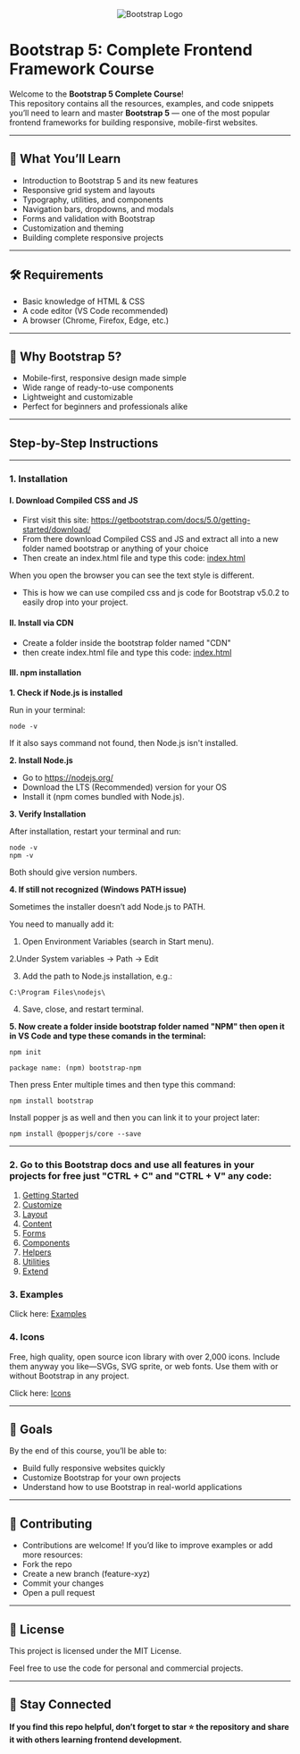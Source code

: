 <div style="display: flex; justify-content: center; align-items: center;">
  <img src="https://encrypted-tbn0.gstatic.com/images?q=tbn:ANd9GcRRNsRTVdY9cOulCv7Njkzba2dqLAY6ICb5sQ&s" alt="Bootstrap Logo">
</div>

# Bootstrap 5: Complete Frontend Framework Course  

Welcome to the **Bootstrap 5 Complete Course**!  
This repository contains all the resources, examples, and code snippets you’ll need to learn and master **Bootstrap 5** — one of the most popular frontend frameworks for building responsive, mobile-first websites.  

---

## 🚀 What You’ll Learn
- Introduction to Bootstrap 5 and its new features  
- Responsive grid system and layouts  
- Typography, utilities, and components  
- Navigation bars, dropdowns, and modals  
- Forms and validation with Bootstrap  
- Customization and theming  
- Building complete responsive projects  

---

## 🛠️ Requirements
- Basic knowledge of HTML & CSS
- A code editor (VS Code recommended)
- A browser (Chrome, Firefox, Edge, etc.)

---

## 🌟 Why Bootstrap 5?
- Mobile-first, responsive design made simple
- Wide range of ready-to-use components
- Lightweight and customizable
- Perfect for beginners and professionals alike

---

## Step-by-Step Instructions
---
### 1. Installation

#### I. Download Compiled CSS and JS

- First visit this site: https://getbootstrap.com/docs/5.0/getting-started/download/
- From there download Compiled CSS and JS and extract all into a new folder named bootstrap or anything of your choice
- Then create an index.html file and type this code: [index.html](https://github.com/LegendTejas/Bootstrap-5/blob/main/compiled_css_js/index.html)

When you open the browser you can see the text style is different.
- This is how we can use compiled css and js code for Bootstrap v5.0.2 to easily drop into your project.


#### II. Install via CDN

- Create a folder inside the bootstrap folder named "CDN"
- then create index.html file and type this code: [index.html](https://github.com/LegendTejas/Bootstrap-5/blob/main/CDN/index.html)

#### III. npm installation

**1. Check if Node.js is installed**

Run in your terminal:
```
node -v
```

If it also says command not found, then Node.js isn't installed.

**2. Install Node.js**

- Go to https://nodejs.org/
- Download the LTS (Recommended) version for your OS
- Install it (npm comes bundled with Node.js).

**3. Verify Installation**

After installation, restart your terminal and run:
```
node -v
npm -v
```

Both should give version numbers.

**4. If still not recognized (Windows PATH issue)**

Sometimes the installer doesn’t add Node.js to PATH.

You need to manually add it:

  1. Open Environment Variables (search in Start menu).
  
  2.Under System variables → Path → Edit
  
  3. Add the path to Node.js installation, e.g.:
  ```
  C:\Program Files\nodejs\
  ```
  
  4. Save, close, and restart terminal.

**5. Now create a folder inside bootstrap folder named "NPM" then open it in VS Code and type these comands in the terminal:**

```
npm init
```

```
package name: (npm) bootstrap-npm
```
Then press Enter multiple times and then type this command:
```
npm install bootstrap
```
Install popper js as well and then you can link it to your project later:
```
npm install @popperjs/core --save
```
---

### 2. Go to this Bootstrap docs and use all features in your projects for free just "CTRL + C" and "CTRL + V" any code:

1. [Getting Started](https://getbootstrap.com/docs/5.3/getting-started/introduction/)
2. [Customize](https://getbootstrap.com/docs/5.3/customize/overview/)
3. [Layout](https://getbootstrap.com/docs/5.3/layout/breakpoints/)
4. [Content](https://getbootstrap.com/docs/5.3/content/reboot/)
5. [Forms](https://getbootstrap.com/docs/5.3/forms/overview/)
6. [Components](https://getbootstrap.com/docs/5.3/components/accordion/)
7. [Helpers](https://getbootstrap.com/docs/5.3/helpers/clearfix/)
8. [Utilities](https://getbootstrap.com/docs/5.3/utilities/api/)
9. [Extend](https://getbootstrap.com/docs/5.3/extend/approach/)


### 3. Examples

Click here: [Examples](https://getbootstrap.com/docs/5.3/examples/)


### 4. Icons

Free, high quality, open source icon library with over 2,000 icons. Include them anyway you like—SVGs, SVG sprite, or web fonts. Use them with or without Bootstrap in any project.

Click here: [Icons](https://icons.getbootstrap.com/)

---

## 🎯 Goals

By the end of this course, you’ll be able to:
  - Build fully responsive websites quickly
  - Customize Bootstrap for your own projects
  - Understand how to use Bootstrap in real-world applications

---
## 🤝 Contributing

- Contributions are welcome! If you’d like to improve examples or add more resources:
- Fork the repo
- Create a new branch (feature-xyz)
- Commit your changes
- Open a pull request

---

## 📜 License

This project is licensed under the MIT License.

Feel free to use the code for personal and commercial projects.

---

## 🙌 Stay Connected

**If you find this repo helpful, don’t forget to star ⭐ the repository and share it with others learning frontend development.**
